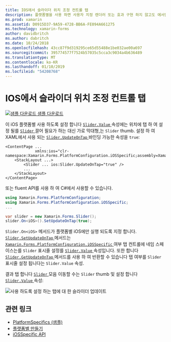 ```yaml
---
title: IOS에서 슬라이더 위치 조정 컨트롤 탭
description: 플랫폼별을 사용 하면 사용자 지정 렌더러 또는 효과 구현 하지 않고도 에서만 특정 플랫폼에서 사용할 수 있는 기능을 사용할 수 있습니다. 이 문서에서는 Slider.Value 속성 슬라이더 막대를 탭 하 여 설정할 수 있도록 하는 iOS 플랫폼 전용을 사용 하는 방법을 설명 합니다.
ms.prod: xamarin
ms.assetid: D0915D37-9A59-4728-BB6A-FE094A661275
ms.technology: xamarin-forms
author: davidbritch
ms.author: dabritch
ms.date: 10/24/2018
ms.openlocfilehash: 43cc87f9d319295ce65d55488e1be032ae00a697
ms.sourcegitcommit: 395774577f7524b57035c5cca3c9034a4b636489
ms.translationtype: MT
ms.contentlocale: ko-KR
ms.lasthandoff: 01/10/2019
ms.locfileid: "54208768"
---
```

# <a name="slider-thumb-tap-on-ios"></a>IOS에서 슬라이더 위치 조정 컨트롤 탭

[![샘플 다운로드](~/media/shared/download.png) 샘플 다운로드](https://developer.xamarin.com/samples/xamarin-forms/userinterface/platformspecifics/)

이 iOS 플랫폼별 사용 하도록 설정 합니다 [ `Slider.Value` ](xref:Xamarin.Forms.Slider.Value) 속성에는 위치에 탭 하 여 설정 될를 [ `Slider` ](xref:Xamarin.Forms.Slider) 끌어 필요가 하는 대신 가로 막대형,는 `Slider` thumb. 설정 하 여 XAML에서 사용 되는 [ `Slider.UpdateOnTap` ](xref:Xamarin.Forms.PlatformConfiguration.iOSSpecific.Slider.UpdateOnTapProperty) 바인딩 가능한 속성을 `true`:

```xaml
<ContentPage ...
             xmlns:ios="clr-namespace:Xamarin.Forms.PlatformConfiguration.iOSSpecific;assembly=Xamarin.Forms.Core">
    <StackLayout ...>
        <Slider ... ios:Slider.UpdateOnTap="true" />
        ...
    </StackLayout>
</ContentPage>
```

또는 fluent API를 사용 하 여 C#에서 사용할 수 있습니다.

```csharp
using Xamarin.Forms.PlatformConfiguration;
using Xamarin.Forms.PlatformConfiguration.iOSSpecific;
...

var slider = new Xamarin.Forms.Slider();
slider.On<iOS>().SetUpdateOnTap(true);
```

`Slider.On<iOS>` 메서드가 플랫폼별 iOS에만 실행 되도록 지정 합니다. [ `Slider.SetUpdateOnTap` ](xref:Xamarin.Forms.PlatformConfiguration.iOSSpecific.Slider.SetUpdateOnTap(Xamarin.Forms.IPlatformElementConfiguration{Xamarin.Forms.PlatformConfiguration.iOS,Xamarin.Forms.Slider},System.Boolean)) 메서드는 [ `Xamarin.Forms.PlatformConfiguration.iOSSpecific` ](xref:Xamarin.Forms.PlatformConfiguration.iOSSpecific) 여부 탭 컨트롤에 네임 스페이스는를 `Slider` 표시줄 설정를 [ `Slider.Value` ](xref:Xamarin.Forms.Slider.Value) 속성입니다. 또한 합니다 [ `Slider.GetUpdateOnTap` ](xref:Xamarin.Forms.PlatformConfiguration.iOSSpecific.Slider.GetUpdateOnTap(Xamarin.Forms.IPlatformElementConfiguration{Xamarin.Forms.PlatformConfiguration.iOS,Xamarin.Forms.Slider})) 메서드를 사용 하 여 반환할 수 있습니다 탭 여부를 `Slider` 표시줄 설정 됩니다는 `Slider.Value` 속성.

결과 탭 합니다 [ `Slider` ](xref:Xamarin.Forms.Slider) 모음 이동할 수는 `Slider` thumb 및 설정 합니다 [ `Slider.Value` ](xref:Xamarin.Forms.Slider.Value) 속성:

![](slider-thumb-images/slider-updateontap.png "사용 하도록 설정 하는 탭에 대 한 슬라이더 업데이트")

## <a name="related-links"></a>관련 링크

- [PlatformSpecifics (샘플)](https://developer.xamarin.com/samples/xamarin-forms/userinterface/platformspecifics/)
- [플랫폼별 만들기](~/xamarin-forms/platform/platform-specifics/index.md#creating-platform-specifics)
- [iOSSpecific API](xref:Xamarin.Forms.PlatformConfiguration.iOSSpecific)
